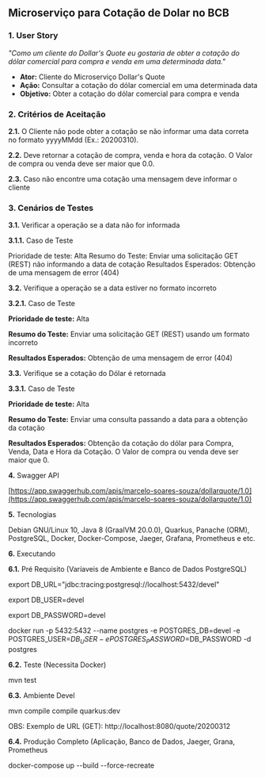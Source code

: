 ## Microserviço para Cotação de Dolar no BCB

### 1. User Story

*"Como um cliente do Dollar's Quote eu gostaria de obter a cotação do dólar comercial para compra e venda em uma determinada data."*

- **Ator:** Cliente do Microserviço Dollar's Quote
- **Ação:** Consultar a cotação do dólar comercial em uma determinada data
- **Objetivo:** Obter a cotação do dólar comercial para compra e venda


### 2. Critérios de Aceitação

**2.1.** O Cliente não pode obter a cotação se não informar uma data correta no formato yyyyMMdd (Ex.: 20200310).

**2.2.** Deve retornar a cotação de compra, venda e hora da cotação. O Valor de compra ou venda deve ser maior que 0.0.

**2.3.** Caso não encontre uma cotação uma mensagem deve informar o cliente

### 3. Cenários de Testes

**3.1.** Verificar a operação se a data não for informada

**3.1.1.** Caso de Teste

Prioridade de teste: Alta
Resumo do Teste: Enviar uma solicitação GET (REST) não informando a data de cotação
Resultados Esperados: Obtenção de uma mensagem de error (404)

**3.2.** Verifique a operação se a data estiver no formato incorreto

**3.2.1.** Caso de Teste

**Prioridade de teste:** Alta

**Resumo do Teste:** Enviar uma solicitação GET (REST) usando um formato incorreto

**Resultados Esperados:** Obtenção de uma mensagem de error (404)

**3.3.** Verifique se a cotação do Dólar é retornada

**3.3.1.** Caso de Teste

**Prioridade de teste:** Alta

**Resumo do Teste:** Enviar uma consulta passando a data para a obtenção da cotação

**Resultados Esperados:** Obtenção da cotação do dólar para Compra, Venda, Data e Hora da Cotação. O Valor de compra ou venda deve ser maior que 0.

**4.** Swagger API

[https://app.swaggerhub.com/apis/marcelo-soares-souza/dollarquote/1.0](https://app.swaggerhub.com/apis/marcelo-soares-souza/dollarquote/1.0)

**5.** Tecnologias

Debian GNU/Linux 10, Java 8 (GraalVM 20.0.0), Quarkus, Panache (ORM), PostgreSQL, Docker, Docker-Compose, Jaeger, Grafana, Prometheus e etc.

**6.** Executando

**6.1.** Pré Requisito (Varíaveis de Ambiente e Banco de Dados PostgreSQL)

export DB_URL="jdbc:tracing:postgresql://localhost:5432/devel"

export DB_USER=devel

export DB_PASSWORD=devel

docker run -p 5432:5432 --name postgres -e POSTGRES_DB=devel -e POSTGRES_USER=$DB_USER -e POSTGRES_PASSWORD=$DB_PASSWORD -d postgres

**6.2.** Teste (Necessita Docker)

mvn test

**6.3.** Ambiente Devel

mvn compile compile quarkus:dev

OBS: Exemplo de URL (GET): http://localhost:8080/quote/20200312

**6.4.** Produção Completo (Aplicação, Banco de Dados, Jaeger, Grana, Prometheus

docker-compose up --build --force-recreate


